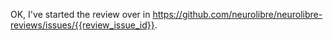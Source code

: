 OK, I've started the review over in https://github.com/neurolibre/neurolibre-reviews/issues/{{review_issue_id}}.
